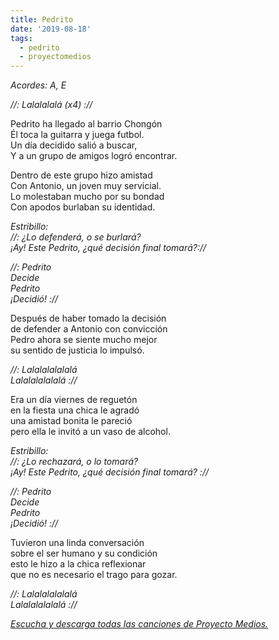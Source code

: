 ```yaml
---
title: Pedrito
date: '2019-08-18'
tags:
  - pedrito
  - proyectomedios
---
```

*Acordes: A, E*

*//: Lalalalalá (x4) ://*  

Pedrito ha llegado al barrio Chongón\
Él toca la guitarra y juega futbol.\
Un día decidido salió a buscar,\
Y a un grupo de amigos logró encontrar.  

Dentro de este grupo hizo amistad\
Con Antonio, un joven muy servicial.\
Lo molestaban mucho por su bondad\
Con apodos burlaban su identidad.  

*Estribillo:*\
*//: ¿Lo defenderá, o se burlará?*\
*¡Ay! Este Pedrito, ¿qué decisión final tomará?://*   

*//: Pedrito*\
*Decide*\
*Pedrito*\
*¡Decidió! ://*   

Después de haber tomado la decisión\
de defender a Antonio con convicción\
Pedro ahora se siente mucho mejor\
su sentido de justicia lo impulsó.   

*//: Lalalalalalalá*\
*Lalalalalalalá ://*   

Era un día viernes de reguetón\
en la fiesta una chica le agradó\
una amistad bonita le pareció\
pero ella le invitó a un vaso de alcohol.   

*Estribillo:*\
*//: ¿Lo rechazará, o lo tomará?*\
*¡Ay! Este Pedrito, ¿qué decisión final tomará? ://*   

*//: Pedrito*\
*Decide*\
*Pedrito*\
*¡Decidió! ://*   

Tuvieron una linda conversación\
sobre el ser humano y su condición\
esto le hizo a la chica reflexionar\
que no es necesario el trago para gozar.   

*//: Lalalalalalalá*\
*Lalalalalalalá ://*

*[Escucha y descarga todas las canciones de Proyecto Medios.](https://www.musicaparalatransformacion.com/musica)*
